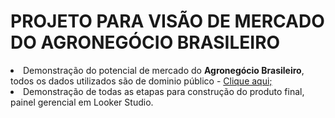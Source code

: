 <h1>PROJETO PARA VISÃO DE MERCADO DO AGRONEGÓCIO BRASILEIRO</h1>
<li>Demonstração do potencial de mercado do <strong>Agronegócio Brasileiro</strong>, todos os dados utilizados são de dominio público - <a href="https://www.ibge.gov.br/"> Clique aqui; </a></li>
<li>Demonstração de todas as etapas para construção do produto final, painel gerencial em Looker Studio.</li>
